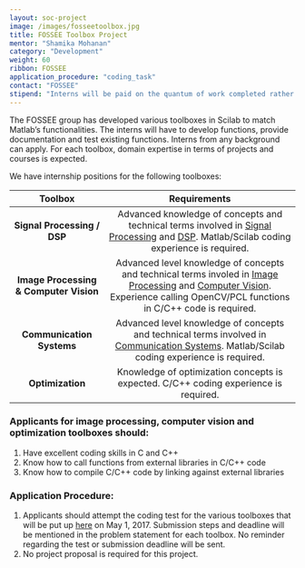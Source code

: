 ```yaml
---
layout: soc-project
image: /images/fosseetoolbox.jpg
title: FOSSEE Toolbox Project
mentor: "Shamika Mohanan"
category: "Development"
weight: 60
ribbon: FOSSEE
application_procedure: "coding_task"
contact: "FOSSEE"
stipend: "Interns will be paid on the quantum of work completed rather than a bulk amount. Complete honorarium details will be provided once the applicant has been selected for the project."
---
```


The FOSSEE group has developed various toolboxes in Scilab to match Matlab’s functionalities. The interns will have to develop functions, provide documentation and test existing functions. Interns from any background can apply. For each toolbox, domain expertise in terms of projects and courses is expected.

<!--break-->

We have internship positions for the following toolboxes:

| Toolbox                          | Requirements                                             |
| :------------------------------: | :------------------------------------------------------: |
| **Signal Processing / DSP**          | Advanced knowledge of concepts and technical terms involved in [Signal Processing](https://in.mathworks.com/help/signal/functionlist.html) and [DSP](https://in.mathworks.com/help/dsp/functionlist.html). Matlab/Scilab coding experience is required.|
| **Image Processing & Computer Vision** | Advanced level knowledge of concepts and technical terms involed in [Image Processing](https://in.mathworks.com/help/images/functionlist.html) and [Computer Vision](https://in.mathworks.com/help/vision/functionlist.html). Experience calling OpenCV/PCL functions in C/C++ code is required.|
| **Communication Systems** | Advanced level knowledge of concepts and technical terms involved in [Communication Systems](https://in.mathworks.com/help/comm/functionlist.html). Matlab/Scilab coding experience is required. |
| **Optimization** | Knowledge of optimization concepts is expected. C/C++ coding experience is required. |

### Applicants for image processing, computer vision and optimization toolboxes should:
1. Have excellent coding skills in C and C++
2. Know how to call functions from external libraries in C/C++ code
3. Know how to compile C/C++ code by linking against external libraries

### Application Procedure:
1. Applicants should attempt the coding test for the various toolboxes that will be put up [here](http://fossee.in/internship) on May 1, 2017. Submission steps and deadline will be mentioned in the problem statement for each toolbox. No reminder regarding the test or submission deadline will be sent.
2. No project proposal is required for this project.